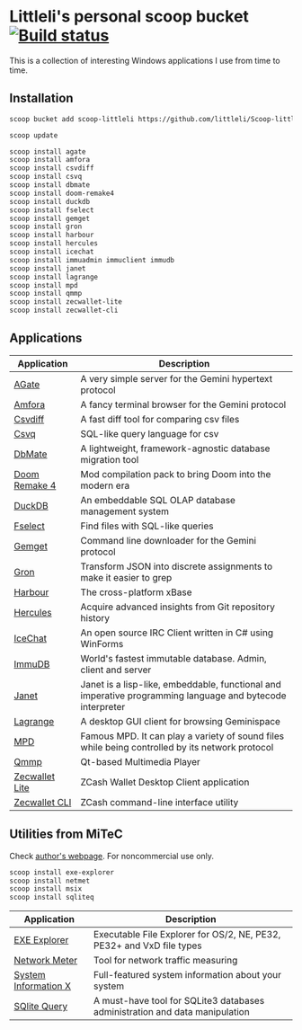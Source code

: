 # Littleli's personal scoop bucket [![Build status](https://ci.appveyor.com/api/projects/status/unf1y3oaybr7m27i/branch/master?svg=true)](https://ci.appveyor.com/project/littleli/scoop-littleli/branch/master)

This is a collection of interesting Windows applications I use from time to time.

## Installation

```sh
scoop bucket add scoop-littleli https://github.com/littleli/Scoop-littleli.git

scoop update

scoop install agate
scoop install amfora
scoop install csvdiff
scoop install csvq
scoop install dbmate
scoop install doom-remake4
scoop install duckdb
scoop install fselect
scoop install gemget
scoop install gron
scoop install harbour
scoop install hercules
scoop install icechat
scoop install immuadmin immuclient immudb
scoop install janet
scoop install lagrange
scoop install mpd
scoop install qmmp
scoop install zecwallet-lite
scoop install zecwallet-cli
```

## Applications

| Application | Description |
|-|-|
| [AGate](https://github.com/mbrubeck/agate) | A very simple server for the Gemini hypertext protocol |
| [Amfora](https://github.com/makeworld-the-better-one/amfora) | A fancy terminal browser for the Gemini protocol |
| [Csvdiff](https://aswinkarthik.github.io/csvdiff) | A fast diff tool for comparing csv files |
| [Csvq](https://mithrandie.github.io/csvq) | SQL-like query language for csv |
| [DbMate](https://github.com/amacneil/dbmate) | A lightweight, framework-agnostic database migration tool |
| [Doom Remake 4](https://archive.org/details/doom_remake_4_download) | Mod compilation pack to bring Doom into the modern era |
| [DuckDB](https://duckdb.org) | An embeddable SQL OLAP database management system |
| [Fselect](https://github.com/jhspetersson/fselect) | Find files with SQL-like queries |
| [Gemget](https://github.com/makeworld-the-better-one/gemget) | Command line downloader for the Gemini protocol |
| [Gron](https://github.com/tomnomnom/gron) | Transform JSON into discrete assignments to make it easier to grep |
| [Harbour](https://harbour.github.io) | The cross-platform xBase |
| [Hercules](https://github.com/src-d/hercules) | Acquire advanced insights from Git repository history |
| [IceChat](https://www.icechat.net) | An open source IRC Client written in C# using WinForms |
| [ImmuDB](https://github.com/codenotary/immudb) | World's fastest immutable database. Admin, client and server |
| [Janet](https://janet-lang.org) | Janet is a lisp-like, embeddable, functional and imperative programming language and bytecode interpreter |
| [Lagrange](https://github.com/skyjake/lagrange) | A desktop GUI client for browsing Geminispace |
| [MPD](https://www.musicpd.org) | Famous MPD. It can play a variety of sound files while being controlled by its network protocol |
| [Qmmp](http://qmmp.ylsoftware.com) | Qt-based Multimedia Player |
| [Zecwallet Lite](https://www.zecwallet.co) | ZCash Wallet Desktop Client application |
| [Zecwallet CLI](https://www.zecwallet.co) | ZCash command-line interface utility |

## Utilities from MiTeC

Check [author's webpage](http://mitec.cz/index.html). For noncommercial use only.

```sh
scoop install exe-explorer
scoop install netmet
scoop install msix
scoop install sqliteq
```

| Application | Description |
|-|-|
| [EXE Explorer](http://mitec.cz/exe.html) | Executable File Explorer for OS/2, NE, PE32, PE32+ and VxD file types |
| [Network Meter](http://mitec.cz/netmet.html) | Tool for network traffic measuring |
| [System Information X](http://mitec.cz/msi.html) | Full-featured system information about your system |
| [SQlite Query](http://mitec.cz/sqliteq.html) | A must-have tool for SQLite3 databases administration and data manipulation |
